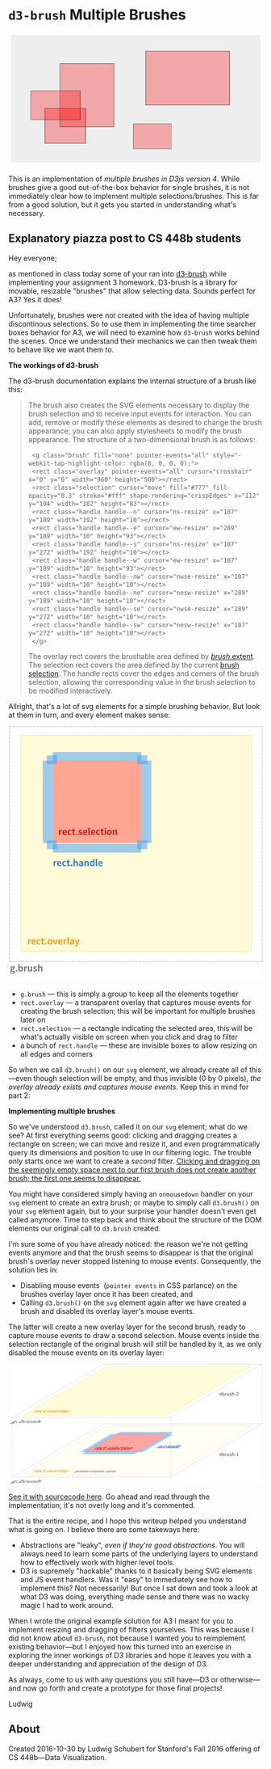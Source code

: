 # `d3-brush` Multiple Brushes

![multiple brush selections](thumbnail.png)

This is an implementation of *multiple brushes in D3js version 4*.
While brushes give a good out-of-the-box behavior for single brushes, it is not immediately clear how to implement multiple selections/brushes. This is far from a good solution, but it gets you started in understanding what's necessary.

## Explanatory piazza post to CS 448b students

Hey everyone;

as mentioned in class today some of your ran into [d3-brush](https://github.com/d3/d3-brush) while implementing your assignment 3 homework.
D3-brush is a library for movable, resizable "brushes" that allow selecting data. Sounds perfect for A3? Yes it does!

Unfortunately, brushes were not created with the idea of having multiple discontinous selections. So to use them in implementing the time searcher boxes behavior for A3, we will need to examine how `d3-brush` works behind the scenes. Once we understand their mechanics we can then tweak them to behave like we want them to.

**The workings of d3-brush**

The d3-brush documentation explains the internal structure of a brush like this:

> The brush also creates the SVG elements necessary to display the brush selection and to receive input events for interaction. You can add, remove or modify these elements as desired to change the brush appearance; you can also apply stylesheets to modify the brush appearance. The structure of a two-dimensional brush is as follows:
> 
> ```
>  <g class="brush" fill="none" pointer-events="all" style="-webkit-tap-highlight-color: rgba(0, 0, 0, 0);">
>  <rect class="overlay" pointer-events="all" cursor="crosshair" x="0" y="0" width="960" height="500"></rect>
>  <rect class="selection" cursor="move" fill="#777" fill-opacity="0.3" stroke="#fff" shape-rendering="crispEdges" x="112" y="194" width="182" height="83"></rect>
>  <rect class="handle handle--n" cursor="ns-resize" x="107" y="189" width="192" height="10"></rect>
>  <rect class="handle handle--e" cursor="ew-resize" x="289" y="189" width="10" height="93"></rect>
>  <rect class="handle handle--s" cursor="ns-resize" x="107" y="272" width="192" height="10"></rect>
>  <rect class="handle handle--w" cursor="ew-resize" x="107" y="189" width="10" height="93"></rect>
>  <rect class="handle handle--nw" cursor="nwse-resize" x="107" y="189" width="10" height="10"></rect>
>  <rect class="handle handle--ne" cursor="nesw-resize" x="289" y="189" width="10" height="10"></rect>
>  <rect class="handle handle--se" cursor="nwse-resize" x="289" y="272" width="10" height="10"></rect>
>  <rect class="handle handle--sw" cursor="nesw-resize" x="107" y="272" width="10" height="10"></rect>
>  </g>
> ```
> 
> The overlay rect covers the brushable area defined by [_brush_.extent](https://github.com/d3/d3-brush#brush_extent). The selection rect covers the area defined by the current [brush selection](https://github.com/d3/d3-brush#brushSelection). The handle rects cover the edges and corners of the brush selection, allowing the corresponding value in the brush selection to be modified interactively.

Allright, that's a lot of svg elements for a simple brushing behavior. But look at them in turn, and every element makes sense:

![Diagram of brush DOM elements](brush@2x.png)

*   `g.brush` — this is simply a group to keep all the elements together
*   `rect.overlay` — a transparent overlay that captures mouse events for creating the brush selection; this will be important for multiple brushes later on
*   `rect.selection` — a rectangle indicating the selected area, this will be what's actually visible on screen when you click and drag to filter
*   a bunch of `rect.handle` — these are invisible boxes to allow resizing on all edges and corners

So when we call `d3.brush()` on our `svg` element, we already create all of this—even though selection will be empty, and thus invisible (0 by 0 pixels), _the overlay already exists and captures mouse events._ Keep this in mind for part 2:

**Implementing multiple brushes**

So we've understood `d3.brush`, called it on our `svg` element; what do we see? At first everything seems good: clicking and dragging creates a rectangle on screen; we can move and resize it, and even programmatically query its dimensions and position to use in our filtering logic. The trouble only starts once we want to create a _second_ filter. [Clicking and dragging on the seemingly empty space next to our first brush does not create another brush; the first one seems to disappear.](http://bl.ocks.org/ludwigschubert/d02a0250bb45f724ba2594b561ca91d1)

You might have considered simply having an `onmousedown` handler on your `svg` element to create an extra brush; or maybe to simply call `d3.brush()` on your `svg` element again, but to your surprise your handler doesn't even get called anymore. Time to step back and think about the structure of the DOM elements our original call to `d3.brush` created.

I'm sure some of you have already noticed: the reason we're not getting events anymore and that the brush seems to disappear is that the original brush's overlay never stopped listening to mouse events. Consequently, the solution lies in:

*   Disabling mouse events  (`pointer events` in CSS parlance) on the brushes overlay layer once it has been created, and
*   Calling `d3.brush()` on the `svg` element again after we have created a brush and disabled its overlay layer's mouse events.

The latter will create a new overlay layer for the second brush, ready to capture mouse events to draw a second selection. Mouse events inside the selection rectangle of the original brush will still be handled by it, as we only disabled the mouse events on its overlay layer:

![Diagram of two overlaid brush DOM elements](brushes@2x.png)

[See it with sourcecode here](http://bl.ocks.org/ludwigschubert/0236fa8594c4b02711b2606a8f95f605). Go ahead and read through the implementation; it's not overly long and it's commented.

That is the entire recipe, and I hope this writeup helped you understand what is going on. I believe there are some takeways here:

*   Abstractions are "leaky", _even if they're good abstractions_. You will always need to learn some parts of the underlying layers to understand how to effectively work with higher level tools.
*   D3 is supremely "hackable" thanks to it basically being SVG elements and JS event handlers. Was it "easy" to immediately see how to implement this? Not necessarily! But once I sat down and took a look at what D3 was doing, everything made sense and there was no wacky magic I had to work around.

When I wrote the original example solution for A3 I meant for you to implement resizing and dragging of filters yourselves. This was because I did not know about `d3-brush`, not because I wanted you to reimplement existing behavior—but I enjoyed how this turned into an exercise in exploring the inner workings of D3 libraries and hope it leaves you with a deeper understanding and appreciation of the design of D3.

As always, come to us with any questions you still have—D3 or otherwise—and now go forth and create a prototype for those final projects!

Ludwig

## About
Created 2016-10-30 by Ludwig Schubert for Stanford's Fall 2016 offering of CS 448b—Data Visualization.

